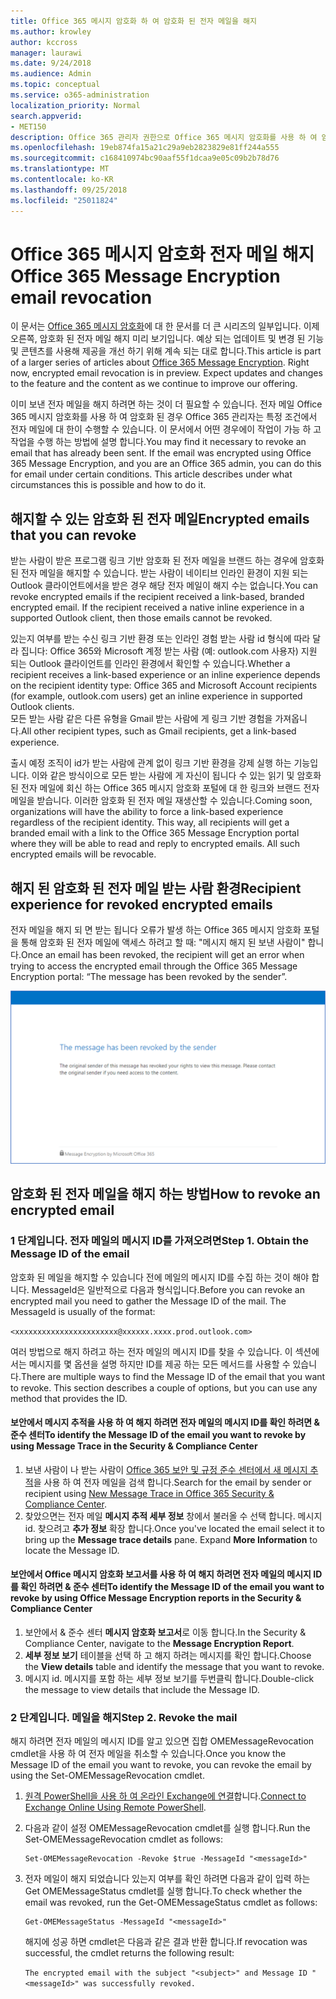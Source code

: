```yaml
---
title: Office 365 메시지 암호화 하 여 암호화 된 전자 메일을 해지
ms.author: krowley
author: kccross
manager: laurawi
ms.date: 9/24/2018
ms.audience: Admin
ms.topic: conceptual
ms.service: o365-administration
localization_priority: Normal
search.appverid:
- MET150
description: Office 365 관리자 권한으로 Office 365 메시지 암호화를 사용 하 여 암호화 된 특정 전자 메일을 취소할 수 있습니다.
ms.openlocfilehash: 19eb874fa15a21c29a9eb2823829e81ff244a555
ms.sourcegitcommit: c168410974bc90aaf55f1dcaa9e05c09b2b78d76
ms.translationtype: MT
ms.contentlocale: ko-KR
ms.lasthandoff: 09/25/2018
ms.locfileid: "25011824"
---
```

# <a name="office-365-message-encryption-email-revocation"></a><span data-ttu-id="2a168-103">Office 365 메시지 암호화 전자 메일 해지</span><span class="sxs-lookup"><span data-stu-id="2a168-103">Office 365 Message Encryption email revocation</span></span>

<span data-ttu-id="2a168-p101">이 문서는 [Office 365 메시지 암호화](ome.md)에 대 한 문서를 더 큰 시리즈의 일부입니다. 이제 오른쪽, 암호화 된 전자 메일 해지 미리 보기입니다. 예상 되는 업데이트 및 변경 된 기능 및 콘텐츠를 사용해 제공을 개선 하기 위해 계속 되는 대로 합니다.</span><span class="sxs-lookup"><span data-stu-id="2a168-p101">This article is part of a larger series of articles about [Office 365 Message Encryption](ome.md). Right now, encrypted email revocation is in preview. Expect updates and changes to the feature and the content as we continue to improve our offering.</span></span>

<span data-ttu-id="2a168-p102">이미 보낸 전자 메일을 해지 하려면 하는 것이 더 필요할 수 있습니다. 전자 메일 Office 365 메시지 암호화를 사용 하 여 암호화 된 경우 Office 365 관리자는 특정 조건에서 전자 메일에 대 한이 수행할 수 있습니다. 이 문서에서 어떤 경우에이 작업이 가능 하 고 작업을 수행 하는 방법에 설명 합니다.</span><span class="sxs-lookup"><span data-stu-id="2a168-p102">You may find it necessary to revoke an email that has already been sent. If the email was encrypted using Office 365 Message Encryption, and you are an Office 365 admin, you can do this for email under certain conditions. This article describes under what circumstances this is possible and how to do it.</span></span>
  
## <a name="encrypted-emails-that-you-can-revoke"></a><span data-ttu-id="2a168-110">해지할 수 있는 암호화 된 전자 메일</span><span class="sxs-lookup"><span data-stu-id="2a168-110">Encrypted emails that you can revoke</span></span>
<span data-ttu-id="2a168-p103">받는 사람이 받은 프로그램 링크 기반 암호화 된 전자 메일을 브랜드 하는 경우에 암호화 된 전자 메일을 해지할 수 있습니다. 받는 사람이 네이티브 인라인 환경이 지원 되는 Outlook 클라이언트에서을 받은 경우 해당 전자 메일이 해지 수는 없습니다.</span><span class="sxs-lookup"><span data-stu-id="2a168-p103">You can revoke encrypted emails if the recipient received a link-based, branded encrypted email. If the recipient received a native inline experience in a supported Outlook client, then those emails cannot be revoked.</span></span>

<span data-ttu-id="2a168-113">있는지 여부를 받는 수신 링크 기반 환경 또는 인라인 경험 받는 사람 id 형식에 따라 달라 집니다: Office 365와 Microsoft 계정 받는 사람 (예: outlook.com 사용자) 지원 되는 Outlook 클라이언트를 인라인 환경에서 확인할 수 있습니다.</span><span class="sxs-lookup"><span data-stu-id="2a168-113">Whether a recipient receives a link-based experience or an inline experience depends on the recipient identity type: Office 365 and Microsoft Account recipients (for example, outlook.com users) get an inline experience in supported Outlook clients.</span></span>  
<span data-ttu-id="2a168-114">모든 받는 사람 같은 다른 유형을 Gmail 받는 사람에 게 링크 기반 경험을 가져옵니다.</span><span class="sxs-lookup"><span data-stu-id="2a168-114">All other recipient types, such as Gmail recipients, get a link-based experience.</span></span> 

<span data-ttu-id="2a168-p104">출시 예정 조직이 id가 받는 사람에 관계 없이 링크 기반 환경을 강제 실행 하는 기능입니다. 이와 같은 방식이으로 모든 받는 사람에 게 자신이 됩니다 수 있는 읽기 및 암호화 된 전자 메일에 회신 하는 Office 365 메시지 암호화 포털에 대 한 링크와 브랜드 전자 메일을 받습니다. 이러한 암호화 된 전자 메일 재생산할 수 있습니다.</span><span class="sxs-lookup"><span data-stu-id="2a168-p104">Coming soon, organizations will have the ability to force a link-based experience regardless of the recipient identity. This way, all recipients will get a branded email with a link to the Office 365 Message Encryption portal where they will be able to read and reply to encrypted emails. All such encrypted emails will be revocable.</span></span> 
  
## <a name="recipient-experience-for-revoked-encrypted-emails"></a><span data-ttu-id="2a168-118">해지 된 암호화 된 전자 메일 받는 사람 환경</span><span class="sxs-lookup"><span data-stu-id="2a168-118">Recipient experience for revoked encrypted emails</span></span>

<span data-ttu-id="2a168-119">전자 메일을 해지 되 면 받는 됩니다 오류가 발생 하는 Office 365 메시지 암호화 포털을 통해 암호화 된 전자 메일에 액세스 하려고 할 때: "메시지 해지 된 보낸 사람이" 합니다.</span><span class="sxs-lookup"><span data-stu-id="2a168-119">Once an email has been revoked, the recipient will get an error when trying to access the encrypted email through the Office 365 Message Encryption portal: “The message has been revoked by the sender”.</span></span>

![해지 된 암호화 된 전자 메일을 보여주는 스크린샷](media/revoked-encrypted-email.png)
    
## <a name="how-to-revoke-an-encrypted-email"></a><span data-ttu-id="2a168-121">암호화 된 전자 메일을 해지 하는 방법</span><span class="sxs-lookup"><span data-stu-id="2a168-121">How to revoke an encrypted email</span></span>

### <a name="step-1-obtain-the-message-id-of-the-email"></a><span data-ttu-id="2a168-p105">1 단계입니다. 전자 메일의 메시지 ID를 가져오려면</span><span class="sxs-lookup"><span data-stu-id="2a168-p105">Step 1. Obtain the Message ID of the email</span></span>

<span data-ttu-id="2a168-p106">암호화 된 메일을 해지할 수 있습니다 전에 메일의 메시지 ID를 수집 하는 것이 해야 합니다. MessageId은 일반적으로 다음과 형식입니다.</span><span class="sxs-lookup"><span data-stu-id="2a168-p106">Before you can revoke an encrypted mail you need to gather the Message ID of the mail. The MessageId is usually of the format:</span></span>

`<xxxxxxxxxxxxxxxxxxxxxxx@xxxxxx.xxxx.prod.outlook.com>`  

<span data-ttu-id="2a168-p107">여러 방법으로 해지 하려고 하는 전자 메일의 메시지 ID를 찾을 수 있습니다. 이 섹션에서는 메시지를 몇 옵션을 설명 하지만 ID를 제공 하는 모든 메서드를 사용할 수 있습니다.</span><span class="sxs-lookup"><span data-stu-id="2a168-p107">There are multiple ways to find the Message ID of the email that you want to revoke. This section describes a couple of options, but you can use any method that provides the ID.</span></span>

  #### <a name="to-identify-the-message-id-of-the-email-you-want-to-revoke-by-using-message-trace-in-the-security-amp-compliance-center"></a><span data-ttu-id="2a168-128">보안에서 메시지 추적을 사용 하 여 해지 하려면 전자 메일의 메시지 ID를 확인 하려면 &amp; 준수 센터</span><span class="sxs-lookup"><span data-stu-id="2a168-128">To identify the Message ID of the email you want to revoke by using Message Trace in the Security &amp; Compliance Center</span></span>

1. <span data-ttu-id="2a168-129">보낸 사람이 나 받는 사람이 [Office 365 보안 및 규정 준수 센터에서 새 메시지 추적](https://blogs.technet.microsoft.com/exchange/2018/05/02/new-message-trace-in-office-365-security-compliance-center/)을 사용 하 여 전자 메일을 검색 합니다.</span><span class="sxs-lookup"><span data-stu-id="2a168-129">Search for the email by sender or recipient using [New Message Trace in Office 365 Security & Compliance Center](https://blogs.technet.microsoft.com/exchange/2018/05/02/new-message-trace-in-office-365-security-compliance-center/).</span></span>
2. <span data-ttu-id="2a168-p108">찾았으면는 전자 메일 **메시지 추적 세부 정보** 창에서 불러올 수 선택 합니다. 메시지 id. 찾으려고 **추가 정보** 확장 합니다.</span><span class="sxs-lookup"><span data-stu-id="2a168-p108">Once you've located the email select it to bring up the **Message trace details** pane. Expand **More Information** to locate the Message ID.</span></span>

  #### <a name="to-identify-the-message-id-of-the-email-you-want-to-revoke-by-using-office-message-encryption-reports-in-the-security-amp-compliance-center"></a><span data-ttu-id="2a168-132">보안에서 Office 메시지 암호화 보고서를 사용 하 여 해지 하려면 전자 메일의 메시지 ID를 확인 하려면 &amp; 준수 센터</span><span class="sxs-lookup"><span data-stu-id="2a168-132">To identify the Message ID of the email you want to revoke by using Office Message Encryption reports in the Security &amp; Compliance Center</span></span>
1. <span data-ttu-id="2a168-133">보안에서 &amp; 준수 센터 **메시지 암호화 보고서**로 이동 합니다.</span><span class="sxs-lookup"><span data-stu-id="2a168-133">In the Security &amp; Compliance Center, navigate to the **Message Encryption Report**.</span></span>
2. <span data-ttu-id="2a168-134">**세부 정보 보기** 테이블을 선택 하 고 해지 하려는 메시지를 확인 합니다.</span><span class="sxs-lookup"><span data-stu-id="2a168-134">Choose the **View details** table and identify the message that you want to revoke.</span></span> 
3. <span data-ttu-id="2a168-135">메시지 id. 메시지를 포함 하는 세부 정보 보기를 두번클릭 합니다.</span><span class="sxs-lookup"><span data-stu-id="2a168-135">Double-click the message to view details that include the Message ID.</span></span> 

### <a name="step-2-revoke-the-mail"></a><span data-ttu-id="2a168-p109">2 단계입니다. 메일을 해지</span><span class="sxs-lookup"><span data-stu-id="2a168-p109">Step 2. Revoke the mail</span></span>  

<span data-ttu-id="2a168-138">해지 하려면 전자 메일의 메시지 ID를 알고 있으면 집합 OMEMessageRevocation cmdlet을 사용 하 여 전자 메일을 취소할 수 있습니다.</span><span class="sxs-lookup"><span data-stu-id="2a168-138">Once you know the Message ID of the email you want to revoke, you can revoke the email by using the Set-OMEMessageRevocation cmdlet.</span></span> 

1. <span data-ttu-id="2a168-139">[원격 PowerShell을 사용 하 여 온라인 Exchange에 연결](https://docs.microsoft.com/powershell/exchange/exchange-online/connect-to-exchange-online-powershell/connect-to-exchange-online-powershell?view=exchange-ps)합니다.</span><span class="sxs-lookup"><span data-stu-id="2a168-139">[Connect to Exchange Online Using Remote PowerShell](https://docs.microsoft.com/powershell/exchange/exchange-online/connect-to-exchange-online-powershell/connect-to-exchange-online-powershell?view=exchange-ps).</span></span>
    
2. <span data-ttu-id="2a168-140">다음과 같이 설정 OMEMessageRevocation cmdlet를 실행 합니다.</span><span class="sxs-lookup"><span data-stu-id="2a168-140">Run the Set-OMEMessageRevocation cmdlet as follows:</span></span>
    
    ```
    Set-OMEMessageRevocation -Revoke $true -MessageId "<messageId>"
    ```  

3. <span data-ttu-id="2a168-141">전자 메일이 해지 되었습니다 있는지 여부를 확인 하려면 다음과 같이 입력 하는 Get OMEMessageStatus cmdlet를 실행 합니다.</span><span class="sxs-lookup"><span data-stu-id="2a168-141">To check whether the email was revoked, run the Get-OMEMessageStatus cmdlet as follows:</span></span>
    
    ```
    Get-OMEMessageStatus -MessageId "<messageId>"
    ```  
    <span data-ttu-id="2a168-142">해지에 성공 하면 cmdlet은 다음과 같은 결과 반환 합니다.</span><span class="sxs-lookup"><span data-stu-id="2a168-142">If revocation was successful, the cmdlet returns the following result:</span></span>  

    ```The encrypted email with the subject "<subject>" and Message ID "<messageId>" was successfully revoked.```
